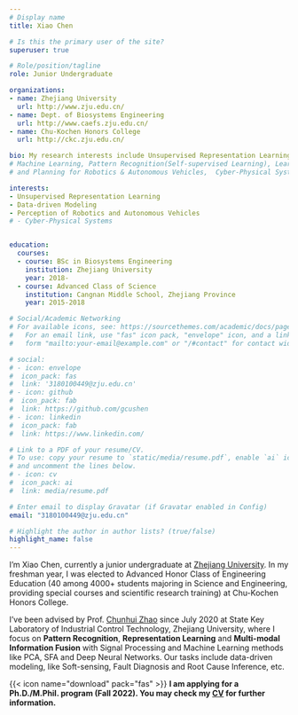 ```yaml
---
# Display name
title: Xiao Chen

# Is this the primary user of the site?
superuser: true

# Role/position/tagline
role: Junior Undergraduate

organizations:
- name: Zhejiang University
  url: http://www.zju.edu.cn/
- name: Dept. of Biosystems Engineering
  url: http://www.caefs.zju.edu.cn/
- name: Chu-Kochen Honors College
  url: http://ckc.zju.edu.cn/

bio: My research interests include Unsupervised Representation Learning, Data-driven Modeling and Perception of Robotics and Autonomous Vehicles.
# Machine Learning, Pattern Recognition(Self-supervised Learning), Learning-based Perception 
# and Planning for Robotics & Autonomous Vehicles,  Cyber-Physical Systems.

interests:
- Unsupervised Representation Learning
- Data-driven Modeling
- Perception of Robotics and Autonomous Vehicles
# - Cyber-Physical Systems


education:
  courses:
  - course: BSc in Biosystems Engineering
    institution: Zhejiang University
    year: 2018-
  - course: Advanced Class of Science
    institution: Cangnan Middle School, Zhejiang Province
    year: 2015-2018

# Social/Academic Networking
# For available icons, see: https://sourcethemes.com/academic/docs/page-builder/#icons
#   For an email link, use "fas" icon pack, "envelope" icon, and a link in the
#   form "mailto:your-email@example.com" or "/#contact" for contact widget.

# social:
# - icon: envelope
#  icon_pack: fas
#  link: '3180100449@zju.edu.cn'
# - icon: github
#  icon_pack: fab
#  link: https://github.com/gcushen
# - icon: linkedin
#  icon_pack: fab
#  link: https://www.linkedin.com/

# Link to a PDF of your resume/CV.
# To use: copy your resume to `static/media/resume.pdf`, enable `ai` icons in `params.toml`, 
# and uncomment the lines below.
# - icon: cv
#  icon_pack: ai
#  link: media/resume.pdf

# Enter email to display Gravatar (if Gravatar enabled in Config)
email: "3180100449@zju.edu.cn"

# Highlight the author in author lists? (true/false)
highlight_name: false
---
```


I’m Xiao Chen, currently a junior undergraduate at [Zhejiang University](https://www.zju.edu.cn/). In my freshman year, I was elected to Advanced Honor Class of Engineering Education (40 among 4000+ students majoring in Science and Engineering, providing special courses and scientific research training) at Chu-Kochen Honors College.

 I’ve been advised by Prof. [Chunhui Zhao](https://person.zju.edu.cn/chhzhao/)  since July 2020 at State Key Laboratory of Industrial Control Technology, Zhejiang University, where I focus on **Pattern Recognition**, **Representation Learning** and **Multi-modal Information Fusion** with Signal Processing and Machine Learning methods like PCA, SFA and Deep Neural Networks. Our tasks include data-driven modeling, like Soft-sensing, Fault Diagnosis and Root Cause Inference, etc.

{{< icon name="download" pack="fas" >}} **I am applying for a Ph.D./M.Phil. program (Fall 2022). You may check my [CV](https://drive.google.com/file/d/1Jw70ZMf-TzQNYifZ4g9jzeT-2KEjDTZ4/view?usp=sharing) for further information.**

